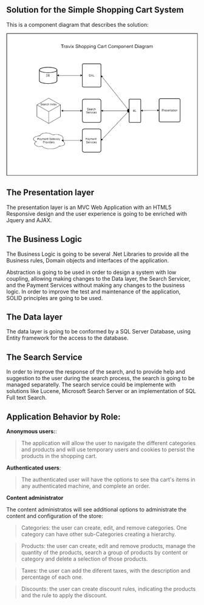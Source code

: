 ## Solution for the Simple Shopping Cart System

This is a component diagram that describes the solution:

![Component Diagram](https://github.com/RubenTejada/tech-test/blob/master/ShoppingCartComponents.png)


## The Presentation layer

The presentation layer is an MVC Web Application with an HTML5 Responsive design and the user experience is going to be enriched with Jquery and AJAX.

## The Business Logic

The Business Logic is going to be several .Net Libraries to provide all the Business rules, Domain objects and interfaces of the application. 

Abstraction is going to be used in order to design a system with low coupling, allowing making changes to the Data layer, the Search Servicer, and the Payment Services without making any changes to the business logic. In order to improve the test and maintenance  of the application, SOLID principles are going to be used.

## The Data layer

The data layer is going to be conformed by a SQL Server Database, using Entity framework for the access to the database.

## The Search Service

In order to improve the response of the search, and to provide help and suggestion to the user during the search process, the search is going to be managed separatelly. The search service could be implemente with solutions like Lucene, Microsoft Search Server or an implementation of SQL Full text Search.


## Application Behavior by Role:

**Anonymous users:**:
>The application will allow the user to navigate the different categories and products and will use temporary users and cookies to persist the products in the shopping cart. 

**Authenticated users**:
>The authenticated user will have the options to see tha cart's items in any authenticated machine, and complete an order.

**Content administrator**

The content administratos will see additional options to administrate the content and configuration of the store:

> Categories: the user can create, edit, and remove  categories. One category can have other sub-Categories creating a hierarchy.
  
> Products: the user can create, edit and remove products, manage the quantity of the products, search a group of products by content or category and delete a selection of those products.
  
> Taxes: the user can add the diferent taxes, with the description and percentage of each one.
  
> Discounts: the user can create discount rules, indicating the products and the rule to apply the discount.

  
  
  
















